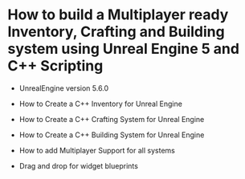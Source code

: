 # How to build a Multiplayer ready Inventory, Crafting and Building system using Unreal Engine 5 and C++ Scripting

- UnrealEngine version 5.6.0

- How to Create a C++ Inventory for Unreal Engine
- How to Create a C++ Crafting System for Unreal Engine
- How to Create a C++ Building System for Unreal Engine
- How to add Multiplayer Support for all systems
- Drag and drop for widget blueprints
